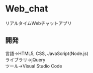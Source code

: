 # Web_chat
リアルタイムWebチャットアプリ  

## 開発
言語→HTML5, CSS, JavaScript(Node.js)  
ライブラリ→jQuery  
ツール→Visual Studio Code  